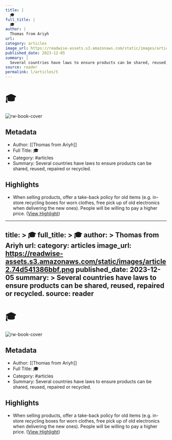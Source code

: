 ```yaml
---
title: |
  🎓
full_title: |
  🎓
author: |
  Thomas from Ariyh
url: 
category: articles
image_url: https://readwise-assets.s3.amazonaws.com/static/images/article2.74d541386bbf.png
published_date: 2023-12-05
summary: |
  Several countries have laws to ensure products can be shared, reused, repaired or recycled.
source: reader
permalink: l/articles/5
---
```

# 🎓

![rw-book-cover](https://readwise-assets.s3.amazonaws.com/static/images/article2.74d541386bbf.png)

## Metadata
- Author: [[Thomas from Ariyh]]
- Full Title: 🎓
- Category: #articles
- Summary: Several countries have laws to ensure products can be shared, reused, repaired or recycled.

## Highlights
- When selling products, offer a take-back policy for old items (e.g. in-store recycling boxes for worn clothes, free pick up of old electronics when delivering the new ones).
  People will be willing to pay a higher price. ([View Highlight](https://read.readwise.io/read/01hgzme9fzy9y9gn04frkjbazg))


---
title: >
  🎓
full_title: >
  🎓
author: >
  Thomas from Ariyh
url: 
category: articles
image_url: https://readwise-assets.s3.amazonaws.com/static/images/article2.74d541386bbf.png
published_date: 2023-12-05
summary: >
  Several countries have laws to ensure products can be shared, reused, repaired or recycled.
source: reader
---
# 🎓

![rw-book-cover](https://readwise-assets.s3.amazonaws.com/static/images/article2.74d541386bbf.png)

## Metadata
- Author: [[Thomas from Ariyh]]
- Full Title: 🎓
- Category: #articles
- Summary: Several countries have laws to ensure products can be shared, reused, repaired or recycled.

## Highlights
- When selling products, offer a take-back policy for old items (e.g. in-store recycling boxes for worn clothes, free pick up of old electronics when delivering the new ones).
  People will be willing to pay a higher price. ([View Highlight](https://read.readwise.io/read/01hgzme9fzy9y9gn04frkjbazg))


